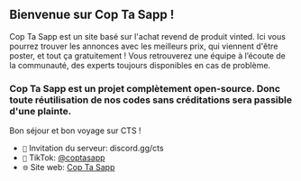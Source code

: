 ## Bienvenue sur Cop Ta Sapp !

Cop Ta Sapp est un site basé sur l'achat revend de produit vinted.
Ici vous pourrez trouver les annonces avec les meilleurs prix, qui viennent d'être poster, et  tout ça gratuitement !
Vous retrouverez une équipe à l’écoute de la communauté, des experts toujours disponibles en cas de problème.

### __Cop Ta Sapp est un projet complètement open-source. Donc toute réutilisation de nos codes sans créditations sera passible d'une plainte.__


Bon séjour et bon voyage sur CTS !

* `🔗` Invitation du serveur: discord.gg/cts
* `🎵` TikTok: [@coptasapp](https://www.tiktok.com/@coptasapp)
* `🌐` Site web: [Cop Ta Sapp](https://cop-ta-sapp.fr)
